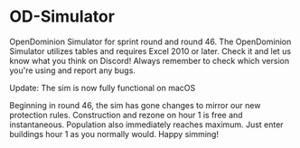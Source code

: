 # OD-Simulator

OpenDominion Simulator for sprint round and round 46. The OpenDominion Simulator utilizes tables and requires Excel 2010 or later. Check it and let us know what you think on Discord! Always remember to check which version you're using and report any bugs.

Update: The sim is now fully functional on macOS

Beginning in round 46, the sim has gone changes to mirror our new protection rules. Construction and rezone on hour 1 is free and instantaneous. Population also immediately reaches maximum. Just enter buildings hour 1 as you normally would. Happy simming!
